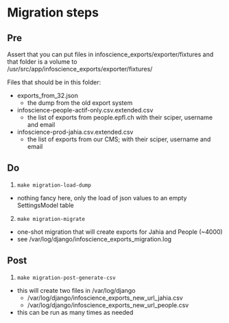# Migration steps

## Pre

Assert that you can put files in infoscience_exports/exporter/fixtures and that folder is a volume to /usr/src/app/infoscience_exports/exporter/fixtures/

Files that should be in this folder:

* exports_from_32.json
  * the dump from the old export system
* infoscience-people-actif-only.csv.extended.csv
  * the list of exports from people.epfl.ch with their sciper, username and email
* infoscience-prod-jahia.csv.extended.csv
  * the list of exports from our CMS;  with their sciper, username and email

## Do

1. `make migration-load-dump`
  * nothing fancy here, only the load of json values to an empty SettingsModel table

2. `make migration-migrate`
  * one-shot migration that will create exports for Jahia and People (~4000)
  * see /var/log/django/infoscience_exports_migration.log

## Post

1. `make migration-post-generate-csv`
  * this will create two files in /var/log/django
    * /var/log/django/infoscience_exports_new_url_jahia.csv
    * /var/log/django/infoscience_exports_new_url_people.csv
  * this can be run as many times as needed
